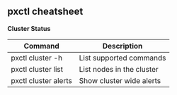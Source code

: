 
## pxctl cheatsheet

**Cluster Status**

| Command | Description |
| --- | --- |
| pxctl cluster -h  | List supported commands |
| pxctl cluster list | List nodes in the cluster |
| pxctl cluster alerts | Show cluster wide alerts |
